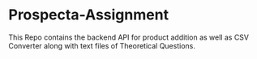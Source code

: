 # Prospecta-Assignment
This Repo contains the backend API for product addition as well as CSV Converter along with text files of Theoretical Questions.
